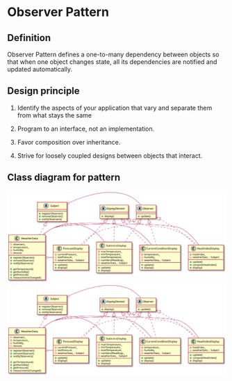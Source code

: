 # Observer Pattern

## Definition

Observer Pattern defines a one-to-many dependency between objects so that when one object changes state, all its dependencies are notified and updated automatically.

## Design principle

1. Identify the aspects of your application that vary and separate them from what stays the same

2. Program to an interface, not an implementation.

3. Favor composition over inheritance.

4. Strive for loosely coupled designs between objects that interact.

## Class diagram for pattern

![Alt text](./observer.svg)
<img src="./observer.svg">
